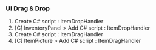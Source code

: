 ### **UI Drag & Drop**

1. Create C# script : ItemDropHandler
2. [C] InventoryPanel > Add C# script : ItemDropHandler
3.  Create C# script : ItemDragHandler
4. [C] ItemPicture > Add C# script : ItemDragHandler

